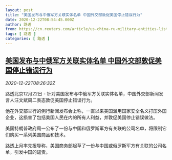 ```yaml
---
layout: post
title: "美国发布与中俄军方关联实体名单 中国外交部敦促美国停止错误行为"
date: 2020-12-22T08:54:45.000Z
author: 路透
from: https://cn.reuters.com/article/us-china-ru-military-entities-list-1222-idCNKBS28W0S4
tags: [ 路透 ]
categories: [ 路透 ]
---
```

<!--1608627285000-->
[美国发布与中俄军方关联实体名单 中国外交部敦促美国停止错误行为](https://cn.reuters.com/article/us-china-ru-military-entities-list-1222-idCNKBS28W0S4)
------

<div>
<div><i>2020-12-22T08:26:32Z</i></div><p>路透北京12月22日 - 针对美国发布与中俄军方关联实体名单，中国外交部新闻发言人汪文斌周二表态敦促美国停止错误行为。</p><p>他在外交部举行的例行新闻发布会上称，一直以来美国滥用国家安全名义打压外国企业，这损害了包括美国人民在内的所有人利益，并敦促美国停止错误做法。</p><p>美国特朗普政府周一公布了一份与中国和俄罗斯军方有关联的公司名单，将限制它们购买一系列美国商品和技术。</p><p>路透上月率先报导称，美国商务部起草了一份与中国或俄罗斯军方有关联的公司名单，引发中国的谴责。</p>
</div>
